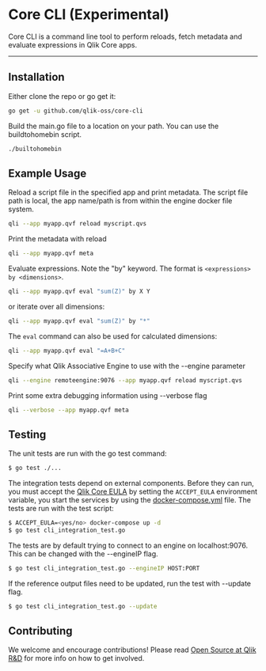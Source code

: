 # Core CLI (Experimental)
Core CLI is a command line tool to perform reloads, fetch metadata and evaluate expressions in Qlik Core apps.


---

## Installation
Either clone the repo or go get it:
```bash
go get -u github.com/qlik-oss/core-cli
```

Build the main.go file to a location on your path. You can use the buildtohomebin script.
```bash
./builtohomebin
```

## Example Usage
Reload a script file in the specified app and print metadata. The script file path is local, the app name/path is from within the engine docker file system.
```bash
qli --app myapp.qvf reload myscript.qvs
```

Print the metadata with reload
```bash
qli --app myapp.qvf meta
```

Evaluate expressions. Note the "by" keyword. The format is `<expressions> by <dimensions>`.

```bash
qli --app myapp.qvf eval "sum(Z)" by X Y
```

or iterate over all dimensions:

```bash
qli --app myapp.qvf eval "sum(Z)" by "*"
```

The `eval` command can also be used for calculated dimensions:

```bash
qli --app myapp.qvf eval "=A+B+C"
```

Specify what Qlik Associative Engine to use with the --engine parameter
```bash
qli --engine remoteengine:9076 --app myapp.qvf reload myscript.qvs
```

Print some extra debugging information using --verbose flag
```bash
qli --verbose --app myapp.qvf meta
```

## Testing

The unit tests are run with the go test command:

```sh
$ go test ./...
```

The integration tests depend on external components. Before they can run, you must accept the [Qlik Core EULA](https://qlikcore.com/beta/) 
by setting the `ACCEPT_EULA` environment variable, you start the services by using the [docker-compose.yml](./docker-compose.yml) file.
The tests are run with the test script:


```sh
$ ACCEPT_EULA=<yes/no> docker-compose up -d
$ go test cli_integration_test.go
```

The tests are by default trying to connect to an engine on localhost:9076. This can be changed with the --engineIP flag.

```sh
$ go test cli_integration_test.go --engineIP HOST:PORT
```

If the reference output files need to be updated, run the test with --update flag.

```sh
$ go test cli_integration_test.go --update
```

## Contributing
We welcome and encourage contributions! Please read [Open Source at Qlik R&D](https://github.com/qlik-oss/open-source)
for more info on how to get involved.
